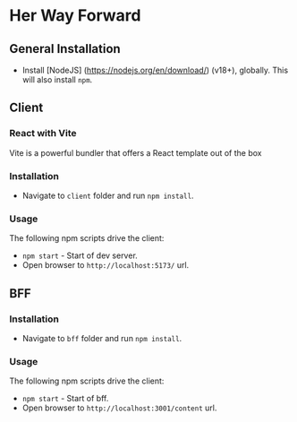 # Her Way Forward

## General Installation
* Install [NodeJS] (https://nodejs.org/en/download/) (v18+), globally. This will also install `npm`.

## Client
### React with Vite
Vite is a powerful bundler that offers a React template out of the box

### Installation
* Navigate to `client` folder and run `npm install`.
### Usage
The following npm scripts drive the client:
* `npm start` - Start of dev server.
* Open browser to `http://localhost:5173/` url.

## BFF
### Installation
* Navigate to `bff` folder and run `npm install`.

### Usage
The following npm scripts drive the client:
* `npm start` - Start of bff.
* Open browser to `http://localhost:3001/content` url.

